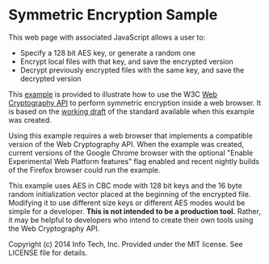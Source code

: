 Symmetric Encryption Sample
===========================

This web page with associated JavaScript allows a user to:

* Specify a 128 bit AES key, or generate a random one
* Encrypt local files with that key, and save the encrypted version
* Decrypt previously encrypted files with the same key, and save the decrypted version

This [example](https://infotechinc.github.io/symmetric-encryption-in-browser/) is provided to illustrate how to use the W3C
[Web Cryptography API](http://www.w3.org/TR/WebCryptoAPI/ "API Draft")
to perform symmetric encryption inside a web browser. It is based
on the [working draft](http://www.w3.org/TR/2014/WD-WebCryptoAPI-20140325/ "Dated Working Draft")
of the standard available when this example was created.

Using this example requires a web browser that implements a compatible version
of the Web Cryptography API. When the example was created, current versions of
the Google Chrome browser with the optional "Enable Experimental Web Platform
features" flag enabled and recent nightly builds of the Firefox browser could
run the example.

This example uses AES in CBC mode with 128 bit keys and the 16 byte random initialization
vector placed at the beginning of the encrypted file. Modifying it
to use different size keys or different AES modes would be simple for a developer.
**This is not intended to be a production tool.** Rather, it may
be helpful to developers who intend to create their own tools using
the Web Cryptography API.

Copyright (c) 2014 Info Tech, Inc.
Provided under the MIT license.
See LICENSE file for details.
